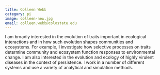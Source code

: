 ```yaml
---
title: Colleen Webb
category: pi
image: colleen-new.jpg
email: colleen.webb@colostate.edu
---
```


I am broadly interested in the evolution of traits important in ecological interactions and in how such evolution shapes communities and ecosystems. For example, I investigate how selective processes on traits determine community and ecosystem function responses to environmental change. I am also interested in the evolution and ecology of highly virulent diseases in the context of persistence. I work in a number of different systems and use a variety of analytical and simulation methods. 


